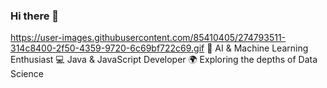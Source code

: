 ### Hi there 👋
https://user-images.githubusercontent.com/85410405/274793511-314c8400-2f50-4359-9720-6c69bf722c69.gif
🚀 AI & Machine Learning Enthusiast
💻 Java & JavaScript Developer
🌍 Exploring the depths of Data Science


<!--
**Femto-0/Femto-0** is a ✨ _special_ ✨ repository because its `README.md` (this file) appears on your GitHub profile.

Here are some ideas to get you started:

- 🔭 I’m currently working on ...
- 🌱 I’m currently learning ...
- 👯 I’m looking to collaborate on ...
- 🤔 I’m looking for help with ...
- 💬 Ask me about ...
- 📫 How to reach me: ...
- 😄 Pronouns: ...
- ⚡ Fun fact: ...
-->
